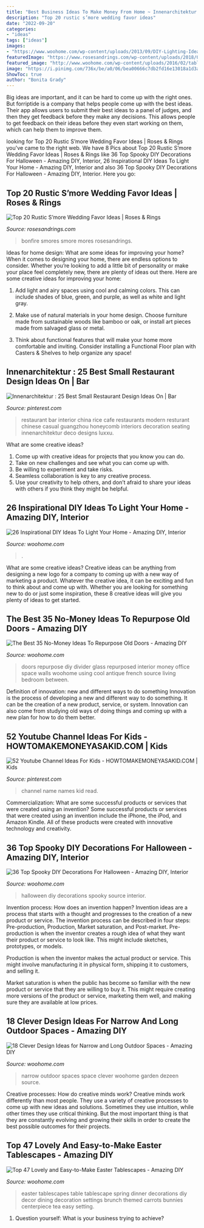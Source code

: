 ```yaml
---
title: "Best Business Ideas To Make Money From Home ~ Innenarchitektur : 25 Best Small Restaurant Design Ideas On"
description: "Top 20 rustic s’more wedding favor ideas"
date: "2022-09-20"
categories:
- "ideas"
tags: ["ideas"]
images:
- "https://www.woohome.com/wp-content/uploads/2013/09/DIY-Lighting-Ideas-23-11.jpg"
featuredImage: "https://www.rosesandrings.com/wp-content/uploads/2018/01/rustic-country-smores-wedding-favors.jpg"
featured_image: "http://www.woohome.com/wp-content/uploads/2016/02/tablescapes-for-easter-26.jpg"
image: "https://i.pinimg.com/736x/be/a0/06/bea00666c7db2fd16e13018a1d3abc14.jpg"
ShowToc: true
author: "Bonita Grady"
---
```



Big ideas are important, and it can be hard to come up with the right ones. But forriptide is a company that helps people come up with the best ideas. Their app allows users to submit their best ideas to a panel of judges, and then they get feedback before they make any decisions. This allows people to get feedback on their ideas before they even start working on them, which can help them to improve them.

	

		
looking for Top 20 Rustic S’more Wedding Favor Ideas | Roses &amp; Rings you've came to the right web. We have 8 Pics about Top 20 Rustic S’more Wedding Favor Ideas | Roses &amp; Rings like 36 Top Spooky DIY Decorations For Halloween - Amazing DIY, Interior, 26 Inspirational DIY Ideas To Light Your Home - Amazing DIY, Interior and also 36 Top Spooky DIY Decorations For Halloween - Amazing DIY, Interior. Here you go:
		
    
## Top 20 Rustic S’more Wedding Favor Ideas | Roses &amp; Rings

<img loading=lazy src="https://www.rosesandrings.com/wp-content/uploads/2018/01/rustic-country-smores-wedding-favors.jpg" onerror="this.onerror=null;this.src='https://tse3.mm.bing.net/th?id=OIP.gnl5VLJIGwh9VgcttOmcLQHaLH&amp;pid=15.1';" alt="Top 20 Rustic S’more Wedding Favor Ideas | Roses &amp; Rings">

_Source: rosesandrings.com_

>bonfire smores smore mores rosesandrings. 

	

Ideas for home design: What are some ideas for improving your home?
When it comes to designing your home, there are endless options to consider. Whether you’re looking to add a little bit of personality or make your place feel completely new, there are plenty of ideas out there. Here are some creative ideas for improving your home: 
1. Add light and airy spaces using cool and calming colors. This can include shades of blue, green, and purple, as well as white and light gray.

2. Make use of natural materials in your home design. Choose furniture made from sustainable woods like bamboo or oak, or install art pieces made from salvaged glass or metal.

3. Think about functional features that will make your home more comfortable and inviting. Consider installing a Functional Floor plan with Casters & Shelves to help organize any space! 


    
## Innenarchitektur : 25 Best Small Restaurant Design Ideas On | Bar

<img loading=lazy src="https://i.pinimg.com/736x/be/a0/06/bea00666c7db2fd16e13018a1d3abc14.jpg" onerror="this.onerror=null;this.src='https://tse1.mm.bing.net/th?id=OIP.lf6tvcq8meaItsuE46M5uQHaLH&amp;pid=15.1';" alt="Innenarchitektur : 25 Best Small Restaurant Design Ideas On | Bar">

_Source: pinterest.com_

>restaurant bar interior china rice cafe restaurants modern resturant chinese casual guangzhou honeycomb interiors decoration seating innenarchitektur deco designs luxxu. 

	

What are some creative ideas?
1. Come up with creative ideas for projects that you know you can do.
2. Take on new challenges and see what you can come up with. 
3. Be willing to experiment and take risks. 
4. Seamless collaboration is key to any creative process. 
5. Use your creativity to help others, and don’t afraid to share your ideas with others if you think they might be helpful.

    
## 26 Inspirational DIY Ideas To Light Your Home - Amazing DIY, Interior

<img loading=lazy src="https://www.woohome.com/wp-content/uploads/2013/09/DIY-Lighting-Ideas-23-11.jpg" onerror="this.onerror=null;this.src='https://tse1.mm.bing.net/th?id=OIP.w0HDiZvXm_qpGkp1CHhI0QHaQA&amp;pid=15.1';" alt="26 Inspirational DIY Ideas To Light Your Home - Amazing DIY, Interior">

_Source: woohome.com_

>. 

	

What are some creative ideas?
Creative ideas can be anything from designing a new logo for a company to coming up with a new way of marketing a product. Whatever the creative idea, it can be exciting and fun to think about and come up with. Whether you are looking for something new to do or just some inspiration, these 8 creative ideas will give you plenty of ideas to get started.

    
## The Best 35 No-Money Ideas To Repurpose Old Doors - Amazing DIY

<img loading=lazy src="http://www.woohome.com/wp-content/uploads/2016/05/14-Room-divider-doors-woohome.jpg" onerror="this.onerror=null;this.src='https://tse2.mm.bing.net/th?id=OIP.h1WCa2encJ6gZOmtmm9HDwHaJ4&amp;pid=15.1';" alt="The Best 35 No-Money Ideas To Repurpose Old Doors - Amazing DIY">

_Source: woohome.com_

>doors repurpose diy divider glass repurposed interior money office space walls woohome using cool antique french source living bedroom between. 

	

Definition of innovation: new and different ways to do something
Innovation is the process of developing a new and different way to do something. It can be the creation of a new product, service, or system. Innovation can also come from studying old ways of doing things and coming up with a new plan for how to do them better.

    
## 52 Youtube Channel Ideas For Kids - HOWTOMAKEMONEYASAKID.COM | Kids

<img loading=lazy src="https://i.pinimg.com/736x/60/84/57/6084574670dc7f725c1ce80f75c6d32d.jpg" onerror="this.onerror=null;this.src='https://tse4.mm.bing.net/th?id=OIP.riRWULuLhensJGwwcxuJ4AHaLH&amp;pid=15.1';" alt="52 Youtube Channel Ideas For Kids - HOWTOMAKEMONEYASAKID.COM | Kids">

_Source: pinterest.com_

>channel name names kid read. 

	

Commercialization: What are some successful products or services that were created using an invention?
Some successful products or services that were created using an invention include the iPhone, the iPod, and Amazon Kindle. All of these products were created with innovative technology and creativity.

    
## 36 Top Spooky DIY Decorations For Halloween - Amazing DIY, Interior

<img loading=lazy src="https://www.woohome.com/wp-content/uploads/2013/09/Spooky-DIY-Decorations-For-Halloween-30.jpg" onerror="this.onerror=null;this.src='https://tse3.mm.bing.net/th?id=OIP.BPswoz-4r3kVKPTYCVBswAHaJ4&amp;pid=15.1';" alt="36 Top Spooky DIY Decorations For Halloween - Amazing DIY, Interior">

_Source: woohome.com_

>halloween diy decorations spooky source interior. 

	

Invention process: How does an invention happen?
Invention ideas are a process that starts with a thought and progresses to the creation of a new product or service. The invention process can be described in four steps: Pre-production, Production, Market saturation, and Post-market.
Pre-production is when the inventor creates a rough idea of what they want their product or service to look like. This might include sketches, prototypes, or models.

Production is when the inventor makes the actual product or service. This might involve manufacturing it in physical form, shipping it to customers, and selling it.

Market saturation is when the public has become so familiar with the new product or service that they are willing to buy it. This might require creating more versions of the product or service, marketing them well, and making sure they are available at low prices.

    
## 18 Clever Design Ideas For Narrow And Long Outdoor Spaces - Amazing DIY

<img loading=lazy src="https://www.woohome.com/wp-content/uploads/2015/03/narrow-space-designs-woohome-18.jpg" onerror="this.onerror=null;this.src='https://tse2.mm.bing.net/th?id=OIP.PjdJzRPvTU0llO0Z56503wHaLH&amp;pid=15.1';" alt="18 Clever Design Ideas for Narrow and Long Outdoor Spaces - Amazing DIY">

_Source: woohome.com_

>narrow outdoor spaces space clever woohome garden dezeen source. 

	

Creative processes: How do creative minds work?
Creative minds work differently than most people. They use a variety of creative processes to come up with new ideas and solutions. Sometimes they use intuition, while other times they use critical thinking. But the most important thing is that they are constantly evolving and growing their skills in order to create the best possible outcomes for their projects.

    
## Top 47 Lovely And Easy-to-Make Easter Tablescapes - Amazing DIY

<img loading=lazy src="http://www.woohome.com/wp-content/uploads/2016/02/tablescapes-for-easter-26.jpg" onerror="this.onerror=null;this.src='https://tse3.mm.bing.net/th?id=OIP.Ytp6lQo2_WLN26Jl2ATW4gHaL-&amp;pid=15.1';" alt="Top 47 Lovely and Easy-to-Make Easter Tablescapes - Amazing DIY">

_Source: woohome.com_

>easter tablescapes table tablescape spring dinner decorations diy decor dining decoration settings brunch themed carrots bunnies centerpiece tea easy setting. 

	

1. Question yourself: What is your business trying to achieve? 

